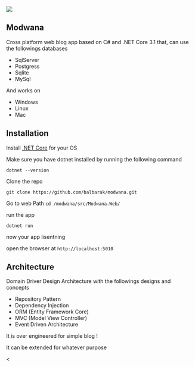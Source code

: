 <img src="https://dev.azure.com/balbarak/Modwana/_apis/build/status/Master%20Build%20CI"/>

## Modwana
Cross platform web blog app based on C# and .NET Core 3.1 that, can use the followings databases
* SqlServer
* Postgress
* Sqlite
* MySql

And works on
* Windows 
* Linux
* Mac
## Installation

Install [.NET Core](https://dot.net) for your OS

Make sure you have dotnet installed by running the following command

`dotnet --version`

Clone the repo

`git clone https://github.com/balbarak/modwana.git`

Go to web Path
`cd /modwana/src/Modwana.Web/`

run the app

`dotnet run`

now your app lisentning

open the browser at `http://localhost:5010`


## Architecture 
Domain Driver Design Architecture with the followings designs and concepts

* Repository Pattern
* Dependency Injection
* ORM (Entity Framework Core)
* MVC (Model View Controller)
* Event Driven Architecture

It is over engineered for simple blog !

It can be extended for whatever purpose 

<

